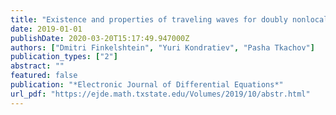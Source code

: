 ```yaml
---
title: "Existence and properties of traveling waves for doubly nonlocal Fisher-KPP equations"
date: 2019-01-01
publishDate: 2020-03-20T15:17:49.947000Z
authors: ["Dmitri Finkelshtein", "Yuri Kondratiev", "Pasha Tkachov"]
publication_types: ["2"]
abstract: ""
featured: false
publication: "*Electronic Journal of Differential Equations*"
url_pdf: "https://ejde.math.txstate.edu/Volumes/2019/10/abstr.html"
---
```


